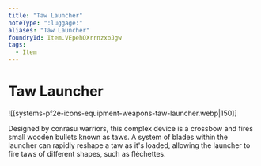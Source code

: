 ```yaml
---
title: "Taw Launcher"
noteType: ":luggage:"
aliases: "Taw Launcher"
foundryId: Item.VEpehQXrrnzxoJgw
tags:
  - Item
---
```


# Taw Launcher
![[systems-pf2e-icons-equipment-weapons-taw-launcher.webp|150]]

Designed by conrasu warriors, this complex device is a crossbow and fires small wooden bullets known as taws. A system of blades within the launcher can rapidly reshape a taw as it's loaded, allowing the launcher to fire taws of different shapes, such as fléchettes.
